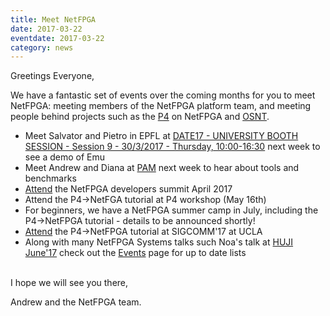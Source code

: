 ```yaml
---
title: Meet NetFPGA
date: 2017-03-22
eventdate: 2017-03-22
category: news
---
```


Greetings Everyone,

We have a fantastic set of events over the coming months for you to meet NetFPGA: meeting members of the NetFPGA platform team, and meeting people behind projects such as the [P4](https://www.p4.org) on NetFPGA and [OSNT](https://www.OSNT.org).

- Meet Salvator and Pietro in EPFL at [DATE17 - UNIVERSITY BOOTH SESSION - Session 9 - 30/3/2017 - Thursday, 10:00-16:30](https://www.date-conference.com/date17/exhibition/ub-programme) next week to see a demo of Emu
- Meet Andrew and Diana at [PAM](https://research.csiro.au/pam2017/) next week to hear about tools and benchmarks
- [Attend](https://github.com/NetFPGA/NetFPGA-public/wiki/NetFPGA-Developers-Summit-2017) the NetFPGA developers summit April 2017
- Attend the P4->NetFGA tutorial at P4 workshop (May 16th)
- For beginners, we have a NetFPGA summer camp in July, including the P4->NetFPGA tutorial - details to be announced shortly!
- [Attend](http://conferences.sigcomm.org/sigcomm/2017/tutorial-P4-NetFPGA.html) the P4->NetFPGA tutorial at SIGCOMM'17 at UCLA
- Along with many NetFPGA Systems talks such Noa's talk at [HUJI June'17](http://www.cs.huji.ac.il/event/networking_summer/) check out the [Events](/news-and-events.html) page for up to date lists

<br>
I hope we will see you there,

Andrew and the NetFPGA team.
